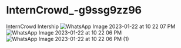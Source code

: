 # InternCrowd_-g9ssg9zz96
InternCrowd Intership 
![WhatsApp Image 2023-01-22 at 10 22 07 PM](https://user-images.githubusercontent.com/106180981/221367007-42b3edaf-b3ff-491d-9171-6eec97e76ee9.jpeg)
![WhatsApp Image 2023-01-22 at 10 22 06 PM](https://user-images.githubusercontent.com/106180981/221367034-4a7d2ad7-4848-46cb-b8dc-b9d1f8434ac5.jpeg)
![WhatsApp Image 2023-01-22 at 10 22 06 PM (1)](https://user-images.githubusercontent.com/106180981/221367038-bc2ea9f1-5391-4e9a-a88a-a806fc500760.jpeg)
